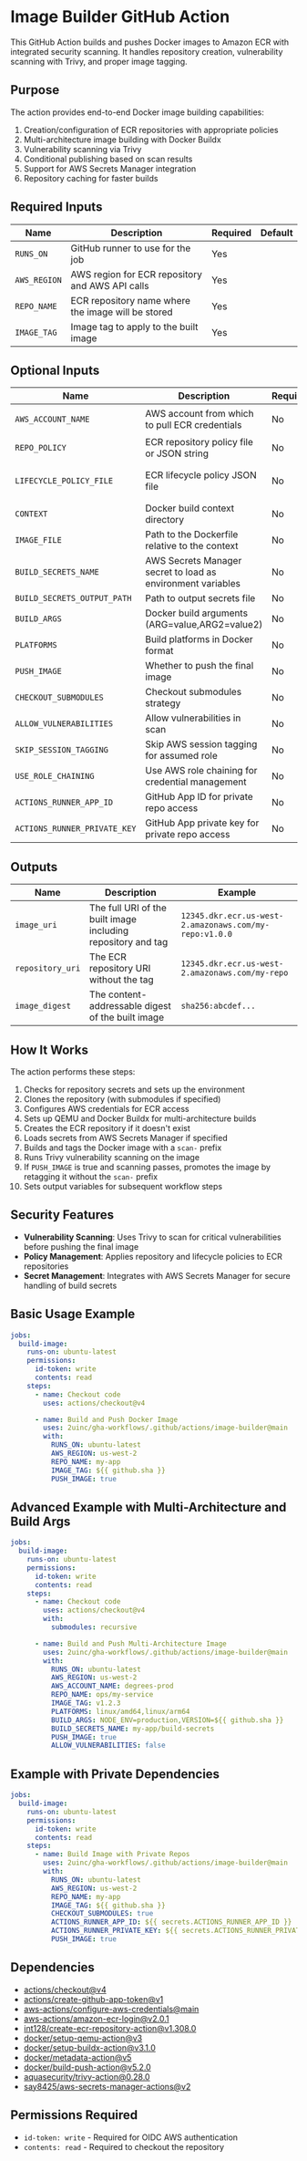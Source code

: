 # Image Builder GitHub Action

This GitHub Action builds and pushes Docker images to Amazon ECR with integrated security scanning. It handles repository creation, vulnerability scanning with Trivy, and proper image tagging.

## Purpose

The action provides end-to-end Docker image building capabilities:

1. Creation/configuration of ECR repositories with appropriate policies
2. Multi-architecture image building with Docker Buildx
3. Vulnerability scanning via Trivy
4. Conditional publishing based on scan results
5. Support for AWS Secrets Manager integration
6. Repository caching for faster builds

## Required Inputs

| Name         | Description                                        | Required | Default |
| ------------ | -------------------------------------------------- | -------- | ------- |
| `RUNS_ON`    | GitHub runner to use for the job                   | Yes      |         |
| `AWS_REGION` | AWS region for ECR repository and AWS API calls    | Yes      |         |
| `REPO_NAME`  | ECR repository name where the image will be stored | Yes      |         |
| `IMAGE_TAG`  | Image tag to apply to the built image              | Yes      |         |

## Optional Inputs

| Name                         | Description                                                 | Required | Default                             |
| ---------------------------- | ----------------------------------------------------------- | -------- | ----------------------------------- |
| `AWS_ACCOUNT_NAME`           | AWS account from which to pull ECR credentials              | No       | `corp-delivery-prod`                |
| `REPO_POLICY`                | ECR repository policy file or JSON string                   | No       |                                     |
| `LIFECYCLE_POLICY_FILE`      | ECR lifecycle policy JSON file                              | No       | `default-ecr-lifecycle-policy.json` |
| `CONTEXT`                    | Docker build context directory                              | No       | `.`                                 |
| `IMAGE_FILE`                 | Path to the Dockerfile relative to the context              | No       | `Dockerfile`                        |
| `BUILD_SECRETS_NAME`         | AWS Secrets Manager secret to load as environment variables | No       |                                     |
| `BUILD_SECRETS_OUTPUT_PATH`  | Path to output secrets file                                 | No       |                                     |
| `BUILD_ARGS`                 | Docker build arguments (ARG=value,ARG2=value2)              | No       | `''`                                |
| `PLATFORMS`                  | Build platforms in Docker format                            | No       | `linux/amd64`                       |
| `PUSH_IMAGE`                 | Whether to push the final image                             | No       | `false`                             |
| `CHECKOUT_SUBMODULES`        | Checkout submodules strategy                                | No       | `''`                                |
| `ALLOW_VULNERABILITIES`      | Allow vulnerabilities in scan                               | No       | `false`                             |
| `SKIP_SESSION_TAGGING`       | Skip AWS session tagging for assumed role                   | No       | `true`                              |
| `USE_ROLE_CHAINING`          | Use AWS role chaining for credential management             | No       | `true`                              |
| `ACTIONS_RUNNER_APP_ID`      | GitHub App ID for private repo access                       | No       |                                     |
| `ACTIONS_RUNNER_PRIVATE_KEY` | GitHub App private key for private repo access              | No       |                                     |

## Outputs

| Name             | Description                                                  | Example                                                |
| ---------------- | ------------------------------------------------------------ | ------------------------------------------------------ |
| `image_uri`      | The full URI of the built image including repository and tag | `12345.dkr.ecr.us-west-2.amazonaws.com/my-repo:v1.0.0` |
| `repository_uri` | The ECR repository URI without the tag                       | `12345.dkr.ecr.us-west-2.amazonaws.com/my-repo`        |
| `image_digest`   | The content-addressable digest of the built image            | `sha256:abcdef...`                                     |

## How It Works

The action performs these steps:

1. Checks for repository secrets and sets up the environment
2. Clones the repository (with submodules if specified)
3. Configures AWS credentials for ECR access
4. Sets up QEMU and Docker Buildx for multi-architecture builds
5. Creates the ECR repository if it doesn't exist
6. Loads secrets from AWS Secrets Manager if specified
7. Builds and tags the Docker image with a `scan-` prefix
8. Runs Trivy vulnerability scanning on the image
9. If `PUSH_IMAGE` is true and scanning passes, promotes the image by retagging it without the `scan-` prefix
10. Sets output variables for subsequent workflow steps

## Security Features

- **Vulnerability Scanning**: Uses Trivy to scan for critical vulnerabilities before pushing the final image
- **Policy Management**: Applies repository and lifecycle policies to ECR repositories
- **Secret Management**: Integrates with AWS Secrets Manager for secure handling of build secrets

## Basic Usage Example

```yaml
jobs:
  build-image:
    runs-on: ubuntu-latest
    permissions:
      id-token: write
      contents: read
    steps:
      - name: Checkout code
        uses: actions/checkout@v4

      - name: Build and Push Docker Image
        uses: 2uinc/gha-workflows/.github/actions/image-builder@main
        with:
          RUNS_ON: ubuntu-latest
          AWS_REGION: us-west-2
          REPO_NAME: my-app
          IMAGE_TAG: ${{ github.sha }}
          PUSH_IMAGE: true
```

## Advanced Example with Multi-Architecture and Build Args

```yaml
jobs:
  build-image:
    runs-on: ubuntu-latest
    permissions:
      id-token: write
      contents: read
    steps:
      - name: Checkout code
        uses: actions/checkout@v4
        with:
          submodules: recursive

      - name: Build and Push Multi-Architecture Image
        uses: 2uinc/gha-workflows/.github/actions/image-builder@main
        with:
          RUNS_ON: ubuntu-latest
          AWS_REGION: us-west-2
          AWS_ACCOUNT_NAME: degrees-prod
          REPO_NAME: ops/my-service
          IMAGE_TAG: v1.2.3
          PLATFORMS: linux/amd64,linux/arm64
          BUILD_ARGS: NODE_ENV=production,VERSION=${{ github.sha }}
          BUILD_SECRETS_NAME: my-app/build-secrets
          PUSH_IMAGE: true
          ALLOW_VULNERABILITIES: false
```

## Example with Private Dependencies

```yaml
jobs:
  build-image:
    runs-on: ubuntu-latest
    permissions:
      id-token: write
      contents: read
    steps:
      - name: Build Image with Private Repos
        uses: 2uinc/gha-workflows/.github/actions/image-builder@main
        with:
          RUNS_ON: ubuntu-latest
          AWS_REGION: us-west-2
          REPO_NAME: my-app
          IMAGE_TAG: ${{ github.sha }}
          CHECKOUT_SUBMODULES: true
          ACTIONS_RUNNER_APP_ID: ${{ secrets.ACTIONS_RUNNER_APP_ID }}
          ACTIONS_RUNNER_PRIVATE_KEY: ${{ secrets.ACTIONS_RUNNER_PRIVATE_KEY }}
          PUSH_IMAGE: true
```

## Dependencies

- [actions/checkout@v4](https://github.com/actions/checkout)
- [actions/create-github-app-token@v1](https://github.com/actions/create-github-app-token)
- [aws-actions/configure-aws-credentials@main](https://github.com/aws-actions/configure-aws-credentials)
- [aws-actions/amazon-ecr-login@v2.0.1](https://github.com/aws-actions/amazon-ecr-login)
- [int128/create-ecr-repository-action@v1.308.0](https://github.com/int128/create-ecr-repository-action)
- [docker/setup-qemu-action@v3](https://github.com/docker/setup-qemu-action)
- [docker/setup-buildx-action@v3.1.0](https://github.com/docker/setup-buildx-action)
- [docker/metadata-action@v5](https://github.com/docker/metadata-action)
- [docker/build-push-action@v5.2.0](https://github.com/docker/build-push-action)
- [aquasecurity/trivy-action@0.28.0](https://github.com/aquasecurity/trivy-action)
- [say8425/aws-secrets-manager-actions@v2](https://github.com/say8425/aws-secrets-manager-actions)

## Permissions Required

- `id-token: write` - Required for OIDC AWS authentication
- `contents: read` - Required to checkout the repository
